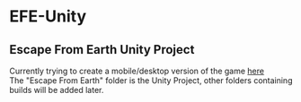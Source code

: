 # EFE-Unity
## Escape From Earth Unity Project  
Currently trying to create a mobile/desktop version of the game [here](https://escapefromearth.tk "Escape From Earth")  
The "Escape From Earth" folder is the Unity Project, other folders containing builds will be added later.
